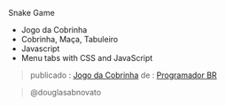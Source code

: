 Snake Game
- Jogo da Cobrinha
- Cobrinha, Maça, Tabuleiro
- Javascript
- Menu tabs with CSS and JavaScript

> publicado : [Jogo da Cobrinha](https://douglasabnovato.github.io/snake-game/)
> de : [Programador BR](https://www.youtube.com/watch?v=Hua1OSXitdQ&list=WL&index=16&t=54s)

>@douglasabnovato
